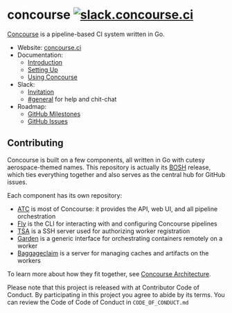 # concourse [![slack.concourse.ci](http://slack.concourse.ci/badge.svg)](http://slack.concourse.ci)

[Concourse](https://concourse.ci) is a pipeline-based CI system written in Go.

* Website: [concourse.ci](https://concourse.ci)
* Documentation:
  * [Introduction](https://concourse.ci/introduction.html)
  * [Setting Up](https://concourse.ci/setting-up.html)
  * [Using Concourse](https://concourse.ci/using-concourse.html)
* Slack:
  * [Invitation](http://slack.concourse.ci)
  * [#general](https://concourseci.slack.com) for help and chit-chat
* Roadmap:
  * [GitHub Milestones](https://github.com/concourse/concourse/milestones)
  * [GitHub Issues](https://github.com/concourse/concourse/issues)

## Contributing

Concourse is built on a few components, all written in Go with cutesy
aerospace-themed names. This repository is actually its [BOSH](https://bosh.io)
release, which ties everything together and also serves as the central hub for
GitHub issues.

Each component has its own repository:

* [ATC](https://github.com/concourse/atc) is most of Concourse: it provides
  the API, web UI, and all pipeline orchestration
* [Fly](https://github.com/concourse/fly) is the CLI for interacting with and
  configuring Concourse pipelines
* [TSA](https://github.com/concourse/tsa) is a SSH server used for authorizing
  worker registration
* [Garden](https://github.com/cloudfoundry-incubator/garden) is a generic
  interface for orchestrating containers remotely on a worker
* [Baggageclaim](https://github.com/concourse/baggageclaim) is a server for
  managing caches and artifacts on the workers

To learn more about how they fit together, see [Concourse
Architecture](https://concourse.ci/architecture.html).

Please note that this project is released with at Contributor Code of Conduct.
By participating in this project you agree to abide by its terms. You can review
the Code of Code of Conduct in `CODE_OF_CONDUCT.md` 
